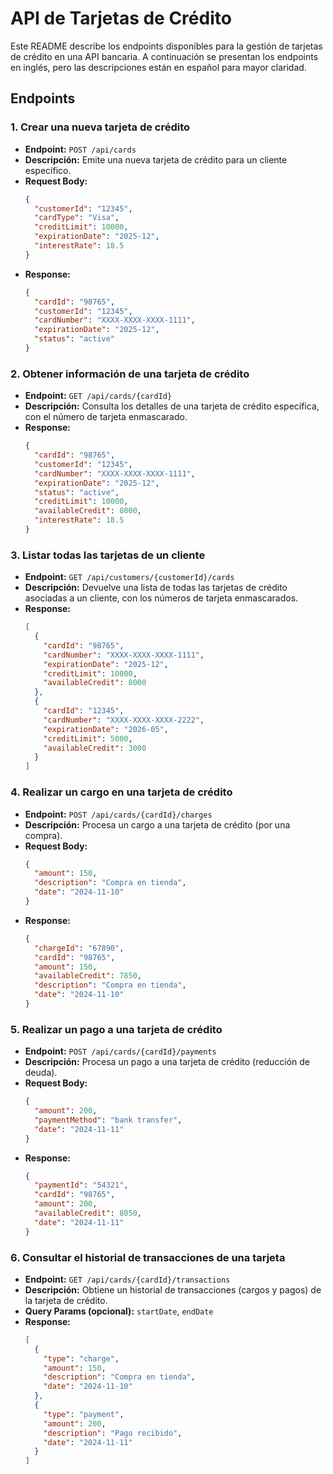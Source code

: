 # API de Tarjetas de Crédito

Este README describe los endpoints disponibles para la gestión de tarjetas de crédito en una API bancaria. A continuación se presentan los endpoints en inglés, pero las descripciones están en español para mayor claridad.

## Endpoints

### 1. **Crear una nueva tarjeta de crédito**
   - **Endpoint:** `POST /api/cards`
   - **Descripción:** Emite una nueva tarjeta de crédito para un cliente específico.
   - **Request Body:**
     ```json
     {
       "customerId": "12345",
       "cardType": "Visa",
       "creditLimit": 10000,
       "expirationDate": "2025-12",
       "interestRate": 18.5
     }
     ```
   - **Response:**
     ```json
     {
       "cardId": "98765",
       "customerId": "12345",
       "cardNumber": "XXXX-XXXX-XXXX-1111",
       "expirationDate": "2025-12",
       "status": "active"
     }
     ```

### 2. **Obtener información de una tarjeta de crédito**
   - **Endpoint:** `GET /api/cards/{cardId}`
   - **Descripción:** Consulta los detalles de una tarjeta de crédito específica, con el número de tarjeta enmascarado.
   - **Response:**
     ```json
     {
       "cardId": "98765",
       "customerId": "12345",
       "cardNumber": "XXXX-XXXX-XXXX-1111",
       "expirationDate": "2025-12",
       "status": "active",
       "creditLimit": 10000,
       "availableCredit": 8000,
       "interestRate": 18.5
     }
     ```

### 3. **Listar todas las tarjetas de un cliente**
   - **Endpoint:** `GET /api/customers/{customerId}/cards`
   - **Descripción:** Devuelve una lista de todas las tarjetas de crédito asociadas a un cliente, con los números de tarjeta enmascarados.
   - **Response:**
     ```json
     [
       {
         "cardId": "98765",
         "cardNumber": "XXXX-XXXX-XXXX-1111",
         "expirationDate": "2025-12",
         "creditLimit": 10000,
         "availableCredit": 8000
       },
       {
         "cardId": "12345",
         "cardNumber": "XXXX-XXXX-XXXX-2222",
         "expirationDate": "2026-05",
         "creditLimit": 5000,
         "availableCredit": 3000
       }
     ]
     ```

### 4. **Realizar un cargo en una tarjeta de crédito**
   - **Endpoint:** `POST /api/cards/{cardId}/charges`
   - **Descripción:** Procesa un cargo a una tarjeta de crédito (por una compra).
   - **Request Body:**
     ```json
     {
       "amount": 150,
       "description": "Compra en tienda",
       "date": "2024-11-10"
     }
     ```
   - **Response:**
     ```json
     {
       "chargeId": "67890",
       "cardId": "98765",
       "amount": 150,
       "availableCredit": 7850,
       "description": "Compra en tienda",
       "date": "2024-11-10"
     }
     ```

### 5. **Realizar un pago a una tarjeta de crédito**
   - **Endpoint:** `POST /api/cards/{cardId}/payments`
   - **Descripción:** Procesa un pago a una tarjeta de crédito (reducción de deuda).
   - **Request Body:**
     ```json
     {
       "amount": 200,
       "paymentMethod": "bank transfer",
       "date": "2024-11-11"
     }
     ```
   - **Response:**
     ```json
     {
       "paymentId": "54321",
       "cardId": "98765",
       "amount": 200,
       "availableCredit": 8050,
       "date": "2024-11-11"
     }
     ```

### 6. **Consultar el historial de transacciones de una tarjeta**
   - **Endpoint:** `GET /api/cards/{cardId}/transactions`
   - **Descripción:** Obtiene un historial de transacciones (cargos y pagos) de la tarjeta de crédito.
   - **Query Params (opcional):** `startDate`, `endDate`
   - **Response:**
     ```json
     [
       {
         "type": "charge",
         "amount": 150,
         "description": "Compra en tienda",
         "date": "2024-11-10"
       },
       {
         "type": "payment",
         "amount": 200,
         "description": "Pago recibido",
         "date": "2024-11-11"
       }
     ]
     ```
